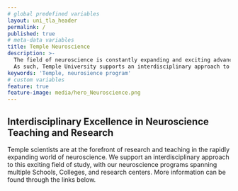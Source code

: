 ```yaml
---
# global predefined variables
layout: uni_tla_header
permalink: /
published: true
# meta-data variables
title: Temple Neuroscience
description: >-
  The field of neuroscience is constantly expanding and exciting advancements are being made constantly.
  As such, Temple University supports an interdisciplinary approach to this field of study.
keywords: 'Temple, neurosience program'
# custom variables
feature: true
feature-image: media/hero_Neuroscience.png
---
```

## Interdisciplinary Excellence in Neuroscience Teaching and Research
Temple scientists are at the forefront of research and teaching in the rapidly expanding world of neuroscience. We support an interdisciplinary approach to this exciting field of study, with our neuroscience programs spanning multiple Schools, Colleges, and research centers. More information can be found through the links below.
